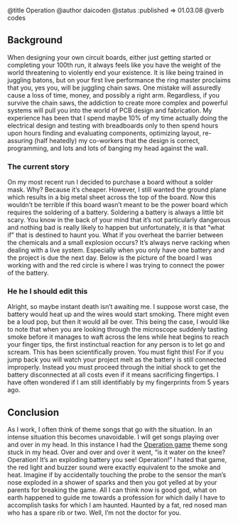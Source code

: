 @title Operation
@author daicoden
@status :published => 01.03.08
@verb codes

## <a name="Background">Background</a>

When designing your own circuit boards, either just getting started or completing your 100th run, it always feels like you have the weight of the world threatening to violently end your existence. It is like being trained in juggling batons, but on your first live performance the ring master proclaims that you, yes you, will be juggling chain saws. One mistake will assuredly cause a loss of time, money, and possibly a right arm. Regardless, if you survive the chain saws, the addiction to create more complex and powerful systems will pull you into the world of PCB design and fabrication.  My experience has been that I spend maybe 10% of my time actually doing the electrical design and testing with breadboards only to then spend hours upon hours finding and evaluating components, optimizing layout, re-assuring (half heatedly) my co-workers that the design is correct, programming, and lots and lots of banging my head against the wall.

### <a name="The_current_story">The current story</a>

On my most recent run I decided to purchase a board without a solder mask. Why? Because it’s cheaper. However, I still wanted the ground plane which results in a big metal sheet across the top of the board. Now this wouldn’t be terrible if this board wasn’t meant to be the power board which requires the soldering of a battery. Soldering a battery is always a little bit scary. You know in the back of your mind that it’s not particularly dangerous and nothing bad is really likely to happen but unfortunately, it is that “what if” that is destined to haunt you. What if you overheat the barrier between the chemicals and a small explosion occurs? It’s always nerve racking when dealing with a live system. Especially when you only have one battery and the project is due the next day. Below is the picture of the board I was working with and the red circle is where I was trying to connect the power of the battery.

### <a name="He_he_I_should_edit_this">He he I should edit this</a>

Alright, so maybe instant death isn’t awaiting me. I suppose worst case, the battery would heat up and the wires would start smoking. There might even be a loud pop, but then it would all be over. This being the case, I would like to note that when you are looking through the microscope suddenly tasting smoke before it manages to waft across the lens while heat begins to reach your finger tips, the first instinctual reaction for any person is to let go and scream. This has been scientifically proven. You must fight this! For if you jump back you will watch your project melt as the battery is still connected improperly. Instead you must proceed through the initial shock to get the battery disconnected at all costs even if it means sacrificing fingertips. I have often wondered if I am still identifiably by my fingerprints from 5 years ago.

## <a name="Conclusion">Conclusion</a>

As I work, I often think of theme songs that go with the situation. In an intense situation this becomes unavoidable. I will get songs playing over and over in my head. In this instance I had the [Operation game](http://www.youtube.com/watch?v=tHntDDOQzk8) theme song stuck in my head. Over and over and over it went, “is it water on the knee? Operation! It’s an exploding battery you see! Operation!” I hated that game, the red light and buzzer sound were exactly equivalent to the smoke and heat. Imagine if by accidentally touching the probe to the sensor the man’s nose exploded in a shower of sparks and then you got yelled at by your parents for breaking the game. All I can think now is good god, what on earth happened to guide me towards a profession for which daily I have to accomplish tasks for which I am haunted. Haunted by a fat, red nosed man who has a spare rib or two. Well, I’m not the doctor for you.